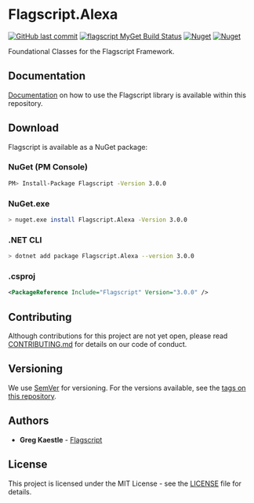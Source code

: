 # Flagscript.Alexa

[![GitHub last commit](https://img.shields.io/github/last-commit/flagscript/Flagscript.svg?logo=github)](https://github.com/flagscript/Flagscript)
[![flagscript MyGet Build Status](https://www.myget.org/BuildSource/Badge/flagscript?identifier=5e901ae6-3936-4b38-8a6d-a0ad42764916)](https://www.myget.org/feed/flagscript/package/nuget/Flagscript)
[![Nuget](https://img.shields.io/nuget/v/Flagscript.svg?logo=nuget)](https://www.nuget.org/packages/Flagscript/)
[![Nuget](https://img.shields.io/nuget/dt/Flagscript.svg?logo=nuget)](https://www.nuget.org/packages/Flagscript/)

Foundational Classes for the Flagscript Framework.

## Documentation

[Documentation](./documentation/DOCUMENTATION.md) on how to use the Flagscript library is available within this repository. 

## Download

Flagscript is available as a NuGet package:

### NuGet (PM Console)

```bash
PM> Install-Package Flagscript -Version 3.0.0
```

### NuGet.exe

```bash
> nuget.exe install Flagscript.Alexa -Version 3.0.0
```

### .NET CLI

```bash
> dotnet add package Flagscript.Alexa --version 3.0.0
```

###  .csproj

```xml
<PackageReference Include="Flagscript" Version="3.0.0" />
```

## Contributing

Although contributions for this project are not yet open, please read 
[CONTRIBUTING.md](https://github.com/flagscript/Flagscript/blob/master/CONTRIBUTING.md) 
for details on our code of conduct.

## Versioning

We use [SemVer](http://semver.org/) for versioning. For the versions available, see 
the [tags on this repository](https://github.com/flagscript/blob/master/Flagscript/releases). 

## Authors

* **Greg Kaestle** - [Flagscript](https://flagscript.net)

## License

This project is licensed under the MIT License - see the [LICENSE](https://github.com/flagscript/Flagscript/blob/master/LICENSE.md) file for details.
